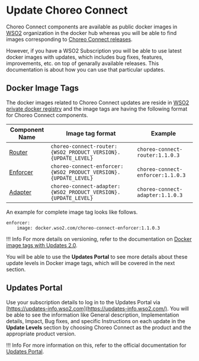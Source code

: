 # Update Choreo Connect

Choreo Connect components are available as public docker images in [WSO2](https://hub.docker.com/u/wso2) organization in the docker hub whereas you will be able to find images corresponding to [Choreo Connect releases](https://github.com/wso2/product-microgateway/releases).

However, if you have a WSO2 Subscription you will be able to use latest docker images with updates, which includes bug fixes, features, improvements, etc. on top of genarally available releases. This documentation is about how you can use that particular updates.

## Docker Image Tags

The docker images related to Choreo Connect updates are reside in [WSO2 private docker registry](https://docker.wso2.com/) and the image tags are having the following format for Choreo Connect components.

<table>
    <thead>
        <tr>
            <th>Component Name</th>
            <th>Image tag format</th>
            <th>Example</th>
        </tr>
    </thead>
    <tbody>
        <tr>
            <td>
                <a href="{{base_path}}/deploy-and-publish/deploy-on-gateway/choreo-connect/getting-started/choreo-connect-overview/#router">Router</a>
            </td>
            <td>
                <code>choreo-connect-router:{WSO2_PRODUCT_VERSION}.{UPDATE_LEVEL}</code>
            </td>
            <td>
                <code>choreo-connect-router:1.1.0.3</code>
            </td>
        </tr>
        <tr>
            <td>
                <a href="{{base_path}}/deploy-and-publish/deploy-on-gateway/choreo-connect/getting-started/choreo-connect-overview/#enforcer">Enforcer</a>
            </td>
            <td>
                <code>choreo-connect-enforcer:{WSO2_PRODUCT_VERSION}.{UPDATE_LEVEL}</code>
            </td>
            <td>
                <code>choreo-connect-enforcer:1.1.0.3</code>
            </td>
        </tr>
        <tr>
            <td>
                <a href="{{base_path}}/deploy-and-publish/deploy-on-gateway/choreo-connect/getting-started/choreo-connect-overview/#adapter">Adapter</a>
            </td>
            <td>
                <code>choreo-connect-adapter:{WSO2_PRODUCT_VERSION}.{UPDATE_LEVEL}</code>
            </td>
            <td>
                <code>choreo-connect-adapter:1.1.0.3</code>
            </td>
        </tr>  
    </tbody>
</table>

An example for complete image tag looks like follows.

```
enforcer:
    image: docker.wso2.com/choreo-connect-enforcer:1.1.0.3
```

!!! Info
    For more details on versioning, refer to the documentation on [Docker image tags with Updates 2.0](https://updates.docs.wso2.com/en/latest/updates/using-wso2-docker-images/).

You will be able to use the **Updates Portal** to see more details about these update levels in Docker image tags, which will be covered in the next section.

## Updates Portal

Use your subscription details to log in to the Updates Portal via [https://updates-info.wso2.com](https://updates-info.wso2.com/). You will be able to see the information like General description, Implementation details, Impact, Bug fixes, and specific Instructions on each update in the **Update Levels** section by choosing Choreo Connect as the product and the appropriate product version.

!!! Info
    For more information on this, refer to the official documentation for [Updates Portal](https://updates.docs.wso2.com/en/latest/updates/updates-portal/).
